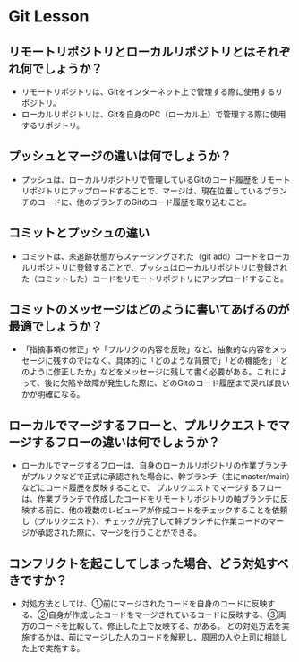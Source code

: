 # Git Lesson

## リモートリポジトリとローカルリポジトリとはそれぞれ何でしょうか？

* リモートリポジトリは、Gitをインターネット上で管理する際に使用するリポジトリ。
* ローカルリポジトリは、Gitを自身のPC（ローカル上）で管理する際に使用するリポジトリ。

## プッシュとマージの違いは何でしょうか？

* プッシュは、ローカルリポジトリで管理しているGitのコード履歴をリモートリポジトリにアップロードすることで、マージは、現在位置しているブランチのコードに、他のブランチのGitのコード履歴を取り込むこと。

## コミットとプッシュの違い

* コミットは、未追跡状態からステージングされた（git add）コードをローカルリポジトリに登録することで、プッシュはローカルリポジトリに登録された（コミットした）コードをリモートリポジトリにアップロードすること。

## コミットのメッセージはどのように書いてあげるのが最適でしょうか？

* 「指摘事項の修正」や「プルリクの内容を反映」など、抽象的な内容をメッセージに残すのではなく、具体的に「どのような背景で」「どの機能を」「どのように修正したか」などをメッセージに残して書く必要がある。これによって、後に欠陥や故障が発生した際に、どのGitのコード履歴まで戻れば良いかが明確になる。


## ローカルでマージするフローと、プルリクエストでマージするフローの違いは何でしょうか？

* ローカルでマージするフローは、自身のローカルリポジトリの作業ブランチがプルリクなどで正式に承認された場合に、幹ブランチ（主にmaster/main）などにコード履歴を反映することで、
プルリクエストでマージするフローは、作業ブランチで作成したコードをリモートリポジトリの軸ブランチに反映する前に、他の複数のレビューアが作成コードをチェックすることを依頼し（プルリクエスト）、チェックが完了して幹ブランチに作業コードのマージが承認された際に、マージを行うことができる。



## コンフリクトを起こしてしまった場合、どう対処すべきですか？

* 対処方法としては、①前にマージされたコードを自身のコードに反映する、②自身が作成したコードをマージされているコードに反映する、③両方のコードを比較して、修正した上で反映する、がある。
どの対処方法を実施するかは、前にマージした人のコードを解釈し、周囲の人や上司に相談した上で実施する。
